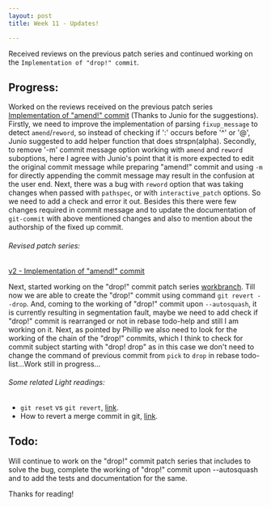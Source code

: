 ```yaml
---
layout: post
title: Week 11 - Updates!

---
```


Received reviews on the previous patch series and continued working on the `Implementation of "drop!" commit`.

## Progress:
Worked on the reviews received on the previous patch series [Implementation of "amend!" commit](https://lore.kernel.org/git/CAPSFM5fL3_pkMNBYSXiRHzbqOwzA0SBH3NjU+zVq3Mxv7UgL4w@mail.gmail.com/T/#m72ee5cbf7bcff22788912a02849acf18cc82fb32) (Thanks to Junio for the suggestions). Firstly, we need to improve the implementation of parsing `fixup_message` to detect `amend`/`reword`, so instead of checking if ':' occurs before '^' or '@', Junio suggested to add helper function that does strspn(alpha). Secondly, to remove '-m' commit message option working with `amend` and `reword` suboptions, here I agree with Junio's point that it is more expected to edit the original commit message while preparing "amend!" commit and using `-m` for directly appending the commit message may result in the confusion at the user end.
Next, there was a bug with `reword` option that was taking changes when passed with `pathspec`, or with `interactive_patch` options. So we need to add a check and error it out. Besides this there were few changes required in commit message and to update the documentation of `git-commit` with above mentioned changes and also to mention about the authorship of the fixed up commit.

###### Revised patch series:
[v2 - Implementation of "amend!" commit](https://lore.kernel.org/git/20210225100855.25530-1-charvi077@gmail.com/T/#u)

Next, started working on the "drop!" commit patch series [workbranch](https://github.com/charvi-077/git/commits/drop-patches/drop-commit). Till now we are able to create the "drop!" commit using command `git revert --drop`. And, coming to the working of "drop!" commit upon `--autosquash`, it is currently resulting in segmentation fault, maybe we need to add check if "drop!" commit is rearranged or not in rebase todo-help and still I am working on it. Next, as pointed by Phillip we also need to look for the working of the chain of the "drop!" commits, which I think to check for commit subject starting with "drop! drop" as in this case we don't need to change the command of previous commit from `pick` to `drop` in rebase todo-list...Work still in progress...

###### Some related Light readings:
- `git reset` vs `git revert`, [link](https://www.freecodecamp.org/news/the-ultimate-guide-to-git-reset-and-git-revert/).
- How to revert a merge commit in git, [link](https://www.johbo.com/2016/how-to-revert-a-merge-commit-in-git.html).

## Todo:
Will continue to work on the "drop!" commit patch series that includes to solve the bug, complete the working of "drop!" commit upon --autosquash and to add the tests and documentation for the same.

Thanks for reading!


